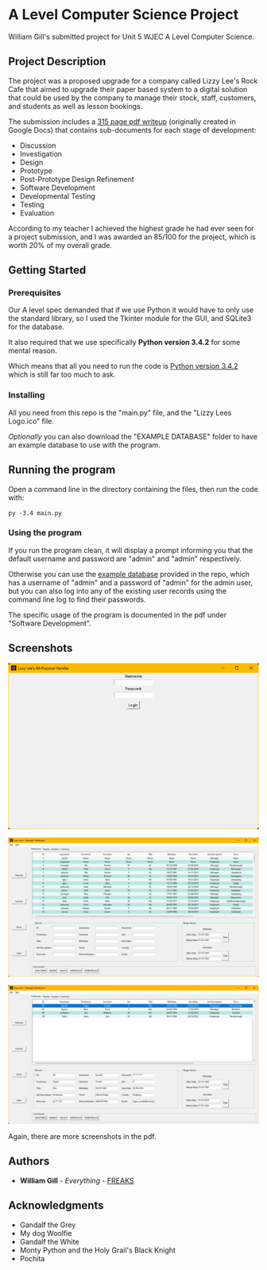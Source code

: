 # A Level Computer Science Project

William Gill's submitted project for Unit 5 WJEC A Level Computer Science.

## Project Description

The project was a proposed upgrade for a company called Lizzy Lee's Rock Cafe that aimed to upgrade their paper based system to a digital solution that could be used by the company to manage their stock, staff, customers, and students as well as lesson bookings.

The submission includes a [315 page pdf writeup](SUBMISSION.pdf) (originally created in Google Docs) that contains sub-documents for each stage of development:

* Discussion
* Investigation
* Design
* Prototype
* Post-Prototype Design Refinement
* Software Development
* Developmental Testing
* Testing
* Evaluation

According to my teacher I achieved the highest grade he had ever seen for a project submission, and I was awarded an 85/100 for the project, which is worth 20% of my overall grade.

## Getting Started

### Prerequisites

Our A level spec demanded that if we use Python it would have to only use the standard library, so I used the Tkinter module for the GUI, and SQLite3 for the database.

It also required that we use specifically **Python version 3.4.2** for some mental reason.

Which means that all you need to run the code is [Python version 3.4.2](https://www.python.org/downloads/release/python-342/) which is still far too much to ask.


### Installing

All you need from this repo is the "main.py" file, and the "Lizzy Lees Logo.ico" file. 

*Optionally* you can also download the "EXAMPLE DATABASE" folder to have an example database to use with the program.


## Running the program

Open a command line in the directory containing the files, then run the code with:

```
py -3.4 main.py
```

### Using the program

If you run the program clean, it will display a prompt informing you that the default username and password are "admin" and "admin" respectively.

Otherwise you can use the [example database](EXAMPLE_DATABASE\savedata.lzl) provided in the repo, which has a username of "admin" and a password of "admin" for the admin user, but you can also log into any of the existing user records using the command line log to find their passwords.

The specific usage of the program is documented in the pdf under "Software Development".

## Screenshots
![Login screen](image-1.png)

![Home Landing](image.png)

![Date range filter and selected record](image-2.png)

Again, there are more screenshots in the pdf.

## Authors

* **William Gill** - *Everything* - [FREAKS](www.freaks.org.uk)

## Acknowledgments

* Gandalf the Grey
* My dog Woolfie
* Gandalf the White
* Monty Python and the Holy Grail's Black Knight
* Pochita
